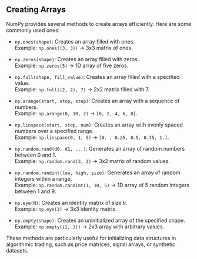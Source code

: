 
## Creating Arrays

NumPy provides several methods to create arrays efficiently. Here are some commonly used ones:

- `np.ones(shape)`: Creates an array filled with ones.  
   Example: `np.ones((3, 3))` → 3x3 matrix of ones.

- `np.zeros(shape)`: Creates an array filled with zeros.  
   Example: `np.zeros(5)` → 1D array of five zeros.

- `np.full(shape, fill_value)`: Creates an array filled with a specified value.  
   Example: `np.full((2, 2), 7)` → 2x2 matrix filled with 7.

- `np.arange(start, stop, step)`: Creates an array with a sequence of numbers.  
   Example: `np.arange(0, 10, 2)` → `[0, 2, 4, 6, 8]`.

- `np.linspace(start, stop, num)`: Creates an array with evenly spaced numbers over a specified range.  
   Example: `np.linspace(0, 1, 5)` → `[0. , 0.25, 0.5, 0.75, 1.]`.

- `np.random.rand(d0, d1, ...)`: Generates an array of random numbers between 0 and 1.  
   Example: `np.random.rand(3, 2)` → 3x2 matrix of random values.

- `np.random.randint(low, high, size)`: Generates an array of random integers within a range.  
   Example: `np.random.randint(1, 10, 5)` → 1D array of 5 random integers between 1 and 9.

- `np.eye(N)`: Creates an identity matrix of size `N`.  
   Example: `np.eye(3)` → 3x3 identity matrix.

- `np.empty(shape)`: Creates an uninitialized array of the specified shape.  
   Example: `np.empty((2, 3))` → 2x3 array with arbitrary values.

These methods are particularly useful for initializing data structures in algorithmic trading, such as price matrices, signal arrays, or synthetic datasets.
